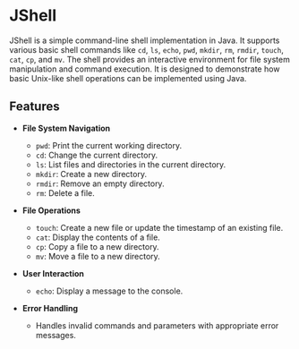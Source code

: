 # JShell

JShell is a simple command-line shell implementation in Java. It supports various basic shell commands like `cd`, `ls`, `echo`, `pwd`, `mkdir`, `rm`, `rmdir`, `touch`, `cat`, `cp`, and `mv`. The shell provides an interactive environment for file system manipulation and command execution. It is designed to demonstrate how basic Unix-like shell operations can be implemented using Java.

## Features

- **File System Navigation**
  - `pwd`: Print the current working directory.
  - `cd`: Change the current directory.
  - `ls`: List files and directories in the current directory.
  - `mkdir`: Create a new directory.
  - `rmdir`: Remove an empty directory.
  - `rm`: Delete a file.
  
- **File Operations**
  - `touch`: Create a new file or update the timestamp of an existing file.
  - `cat`: Display the contents of a file.
  - `cp`: Copy a file to a new directory.
  - `mv`: Move a file to a new directory.

- **User Interaction**
  - `echo`: Display a message to the console.

- **Error Handling**
  - Handles invalid commands and parameters with appropriate error messages.
